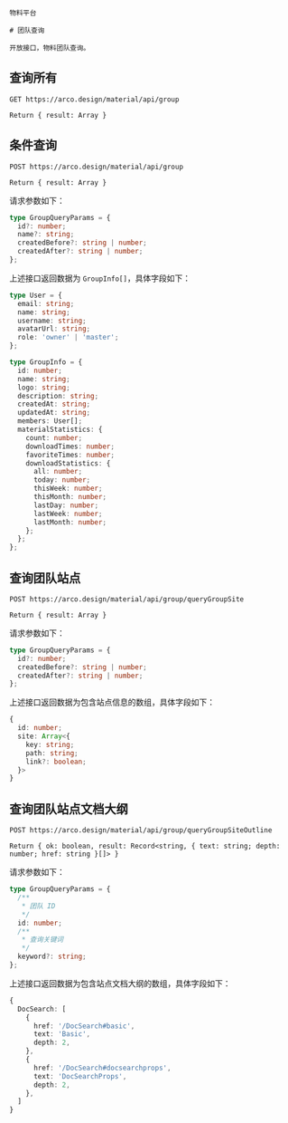 `````
物料平台

# 团队查询

开放接口，物料团队查询。
`````

## 查询所有

```
GET https://arco.design/material/api/group

Return { result: Array }
```

## 条件查询

```
POST https://arco.design/material/api/group

Return { result: Array }
```

请求参数如下：

```typescript
type GroupQueryParams = {
  id?: number;
  name?: string;
  createdBefore?: string | number;
  createdAfter?: string | number;
};
```

上述接口返回数据为 `GroupInfo[]`，具体字段如下：

```typescript
type User = {
  email: string;
  name: string;
  username: string;
  avatarUrl: string;
  role: 'owner' | 'master';
};

type GroupInfo = {
  id: number;
  name: string;
  logo: string;
  description: string;
  createdAt: string;
  updatedAt: string;
  members: User[];
  materialStatistics: {
    count: number;
    downloadTimes: number;
    favoriteTimes: number;
    downloadStatistics: {
      all: number;
      today: number;
      thisWeek: number;
      thisMonth: number;
      lastDay: number;
      lastWeek: number;
      lastMonth: number;
    };
  };
};
```

## 查询团队站点

```
POST https://arco.design/material/api/group/queryGroupSite

Return { result: Array }
```

请求参数如下：

```typescript
type GroupQueryParams = {
  id?: number;
  createdBefore?: string | number;
  createdAfter?: string | number;
};
```

上述接口返回数据为包含站点信息的数组，具体字段如下：

```typescript
{
  id: number;
  site: Array<{
    key: string;
    path: string;
    link?: boolean;
  }>
}
```

## 查询团队站点文档大纲

```
POST https://arco.design/material/api/group/queryGroupSiteOutline

Return { ok: boolean, result: Record<string, { text: string; depth: number; href: string }[]> }
```

请求参数如下：

```typescript
type GroupQueryParams = {
  /**
   * 团队 ID
   */
  id: number;
  /**
   * 查询关键词
   */
  keyword?: string;
};
```

上述接口返回数据为包含站点文档大纲的数组，具体字段如下：

```typescript
{
  DocSearch: [
    {
      href: '/DocSearch#basic',
      text: 'Basic',
      depth: 2,
    },
    {
      href: '/DocSearch#docsearchprops',
      text: 'DocSearchProps',
      depth: 2,
    },
  ]
}
```
